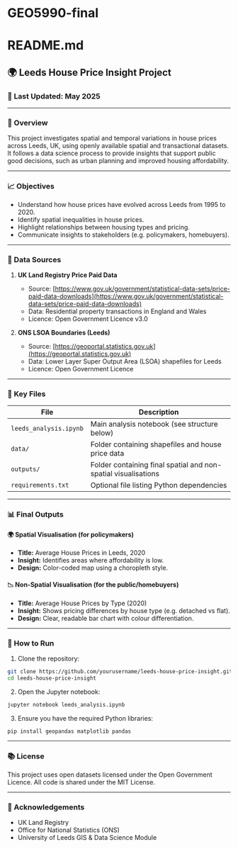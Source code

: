 # GEO5990-final
# README.md

## 🌍 Leeds House Price Insight Project

### 📅 Last Updated: May 2025

---

### 🔎 Overview

This project investigates spatial and temporal variations in house prices across Leeds, UK, using openly available spatial and transactional datasets. It follows a data science process to provide insights that support public good decisions, such as urban planning and improved housing affordability.

---

### 📈 Objectives

* Understand how house prices have evolved across Leeds from 1995 to 2020.
* Identify spatial inequalities in house prices.
* Highlight relationships between housing types and pricing.
* Communicate insights to stakeholders (e.g. policymakers, homebuyers).

---

### 📄 Data Sources

1. **UK Land Registry Price Paid Data**

   * Source: [https://www.gov.uk/government/statistical-data-sets/price-paid-data-downloads](https://www.gov.uk/government/statistical-data-sets/price-paid-data-downloads)
   * Data: Residential property transactions in England and Wales
   * Licence: Open Government Licence v3.0

2. **ONS LSOA Boundaries (Leeds)**

   * Source: [https://geoportal.statistics.gov.uk](https://geoportal.statistics.gov.uk)
   * Data: Lower Layer Super Output Area (LSOA) shapefiles for Leeds
   * Licence: Open Government Licence

---

### 🔢 Key Files

| File                   | Description                                                    |
| ---------------------- | -------------------------------------------------------------- |
| `leeds_analysis.ipynb` | Main analysis notebook (see structure below)                   |
| `data/`                | Folder containing shapefiles and house price data              |
| `outputs/`             | Folder containing final spatial and non-spatial visualisations |
| `requirements.txt`     | Optional file listing Python dependencies                      |

---

### 📊 Final Outputs

#### 🌍 Spatial Visualisation (for policymakers)

* **Title:** Average House Prices in Leeds, 2020
* **Insight:** Identifies areas where affordability is low.
* **Design:** Color-coded map using a choropleth style.

#### 📉 Non-Spatial Visualisation (for the public/homebuyers)

* **Title:** Average House Prices by Type (2020)
* **Insight:** Shows pricing differences by house type (e.g. detached vs flat).
* **Design:** Clear, readable bar chart with colour differentiation.

---

### 🚀 How to Run

1. Clone the repository:

```bash
git clone https://github.com/yourusername/leeds-house-price-insight.git
cd leeds-house-price-insight
```

2. Open the Jupyter notebook:

```bash
jupyter notebook leeds_analysis.ipynb
```

3. Ensure you have the required Python libraries:

```bash
pip install geopandas matplotlib pandas
```

---

### 📚 License

This project uses open datasets licensed under the Open Government Licence. All code is shared under the MIT License.

---

### 📍 Acknowledgements

* UK Land Registry
* Office for National Statistics (ONS)
* University of Leeds GIS & Data Science Module
